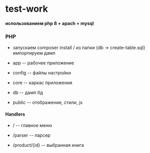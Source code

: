 # test-work

#### использованием php 8 + apach + mysql


### PHP
* запускаем composer install  / из папки {db -> create-table.sql} импортируем дамп 

* app      -- рабочее приложение 
* config   -- файлы настройки
* core     -- каркас приложения
* db       -- дамп бд
* public   -- отображение, стили, js

#### Handlers
* / -- главное меню

* /parser -- парсер

* /product/{id} -- выбранная книга
